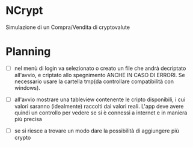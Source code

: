 # NCrypt
Simulazione di un Compra/Vendita di cryptovalute

# Planning

- [ ] nel menù di login va selezionato o creato un file che andrà decriptato all'avvio, e criptato allo spegnimento ANCHE IN CASO DI ERRORI. Se necessario usare la cartella tmp(da controllare compatibilità con windows).

- [ ]  all'avvio mostrare una tableview contenente le cripto disponibili, i cui valori saranno (idealmente) raccolti dai valori reali. L'app deve avere quindi un controllo per vedere se si è connessi a internet e in maniera più precisa

- [ ] se si riesce a trovare un modo dare la possibilità di aggiungere più crypto
